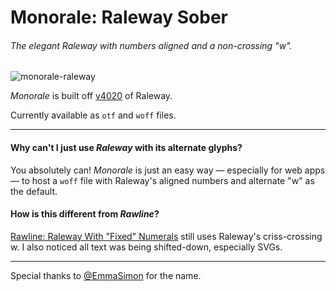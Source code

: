 # Monorale: Raleway Sober

###### The elegant _Raleway_ with numbers aligned and a non-crossing "w".

![monorale-raleway](https://user-images.githubusercontent.com/12996081/32284539-f112f3da-befd-11e7-9c48-07789df31b78.png)

_Monorale_ is built off [v4020](https://github.com/impallari/Raleway/tree/master/fonts/v4020) of Raleway.

Currently available as `otf` and `woff` files.

---

#### Why can't I just use _Raleway_ with its alternate glyphs?

You absolutely can! _Monorale_ is just an easy way — especially for web apps — to host a `woff` file with Raleway's aligned numbers and alternate "w" as the default.

#### How is this different from _Rawline_?

[Rawline: Raleway With "Fixed" Numerals](https://github.com/h-ibaldo/Raleway_Fixed_Numerals/) still uses Raleway's criss-crossing w. I also noticed all text was being shifted-down, especially SVGs.

---

Special thanks to [@EmmaSimon](https://github.com/EmmaSimon) for the name.
